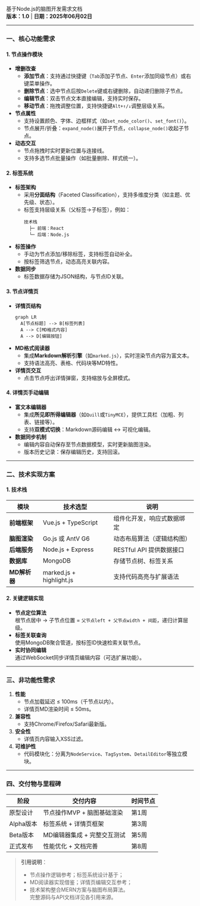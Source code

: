 基于Node.js的脑图开发需求文档  
**版本：1.0** | **日期：2025年06月02日**  

---

### **一、核心功能需求**
#### 1. **节点操作模块**  
- **增删改查**  
  - **添加节点**：支持通过快捷键（`Tab`添加子节点、`Enter`添加同级节点）或右键菜单操作。  
  - **删除节点**：选中节点后按`Delete`键或右键删除，自动递归删除子节点。  
  - **编辑节点**：双击节点文本直接编辑，支持实时保存。  
  - **移动节点**：拖拽调整位置，支持快捷键`Alt+↑/↓`调整层级关系。  
- **节点属性**  
  - 支持设置颜色、字体、边框样式（如`set_node_color()`、`set_font()`）。  
  - 节点展开/折叠：`expand_node()`展开子节点，`collapse_node()`收起子节点。  
- **动态交互**  
  - 节点拖拽时实时更新位置与连接线。  
  - 支持多选节点批量操作（如批量删除、样式统一）。  

#### 2. **标签系统**  
- **标签架构**  
  - 采用**分面结构**（Faceted Classification），支持多维度分类（如主题、优先级、状态）。  
  - 标签支持层级关系（父标签→子标签），例如：  
    ```plaintext
    技术栈 
      ├─ 前端：React  
      └─ 后端：Node.js  
    ```  
- **标签操作**  
  - 手动为节点添加/移除标签，支持标签自动补全。  
  - 按标签筛选节点，动态高亮关联内容。  
- **数据同步**  
  - 标签数据存储为JSON结构，与节点ID关联。  

#### 3. **节点详情页**  
- **详情页结构**  
  ```mermaid
  graph LR
    A[节点标题] --> B[标签列表]
    A --> C[MD格式内容]
    A --> D[编辑按钮]
  ```  
- **MD格式阅读器**  
  - 集成**Markdown解析引擎**（如`marked.js`），实时渲染节点内容为富文本。  
  - 支持语法高亮、表格、代码块等MD特性。  
- **详情页交互**  
  - 点击节点呼出详情弹窗，支持缩放与全屏模式。  

#### 4. **详情页手动编辑**  
- **富文本编辑器**  
  - 集成**所见即所得编辑器**（如`Quill`或`TinyMCE`），提供工具栏（加粗、列表、链接等）。  
  - 支持**双模式切换**：Markdown源码编辑 ↔ 可视化编辑。  
- **数据同步机制**  
  - 编辑内容自动保存至节点数据模型，实时更新脑图渲染。  
  - 版本历史记录：保存编辑历史，支持回滚。  

---

### **二、技术实现方案**
#### 1. **技术栈**  
| 模块          | 技术选型                     | 说明                          |
|---------------|------------------------------|-------------------------------|
| **前端框架**  | Vue.js + TypeScript          | 组件化开发，响应式数据绑定 |
| **脑图渲染**  | Go.js 或 AntV G6             | 动态布局算法（逻辑结构图） |
| **后端服务**  | Node.js + Express            | RESTful API 提供数据接口  |
| **数据库**    | MongoDB                      | 存储节点树、标签关系       |
| **MD解析器**  | marked.js + highlight.js     | 支持代码高亮与扩展语法     |

#### 2. **关键逻辑实现**  
- **节点定位算法**  
  根节点居中 → 子节点位置 = `父节点left + 父节点width + 间距`，递归计算层级。  
- **标签关联查询**  
  使用MongoDB聚合管道，按标签ID快速检索关联节点。  
- **实时协同编辑**  
  通过WebSocket同步详情页编辑内容（可选扩展功能）。  

---

### **三、非功能性需求**
1. **性能**  
   - 节点加载延迟 ≤ 100ms（千节点以内）。  
   - 详情页MD渲染时间 ≤ 50ms。  
2. **兼容性**  
   - 支持Chrome/Firefox/Safari最新版。  
3. **安全性**  
   - 详情页内容输入XSS过滤。  
4. **可维护性**  
   - 代码模块化：分离为`NodeService`、`TagSystem`、`DetailEditor`等独立模块。  

---

### **四、交付物与里程碑**
| 阶段       | 交付内容                     | 时间节点   |
|------------|------------------------------|------------|
| 原型设计   | 节点操作MVP + 脑图基础渲染   | 第1周      |
| Alpha版本  | 标签系统 + 详情页框架        | 第3周      |
| Beta版本   | MD编辑器集成 + 完整交互测试  | 第5周      |
| 正式发布   | 性能优化 + 文档完善          | 第8周      |

> **引用说明**：  
> - 节点操作逻辑参考；标签系统设计基于；  
> - MD阅读器实现借鉴；详情页编辑交互参考；  
> - 技术架构整合MERN方案与脑图布局算法。  
> 完整源码与API文档详见各引用来源。